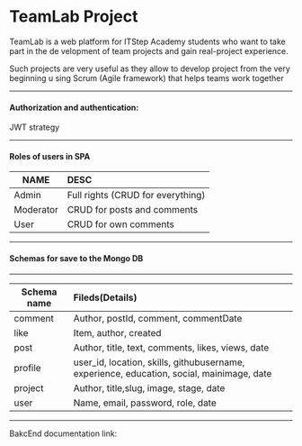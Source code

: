 # TeamLab Project 

TeamLab is a web platform for ITStep Academy students who want to take part in the de
velopment of team projects and gain real-project experience.

Such projects are very useful as they allow to develop project from the very beginning u
sing Scrum (Agile framework) that helps teams work together
___

#### Authorization and authentication:
JWT strategy
___
#### Roles of users in SPA

|NAME           | DESC              | 
| ------------- |:------------------| 
| Admin         | Full rights (CRUD for everything)    | 
| Moderator     | CRUD for posts and comments | 
| User          | CRUD for own comments         |
___
#### Schemas for save to the Mongo DB
___
|Schema name   | Fileds(Details)            | 
| -------------|:------------------         | 
| comment      | Author,  postId,  comment,  commentDate    | 
| like         | Item,  author,  created | 
| post         | Author, title, text, comments, likes, views, date        |
|profile       |user_id, location, skills, githubusername, experience, education, social, mainimage, date|
|project       |Author, title,slug, image, stage, date|
|user          |Name, email, password, role, date|
___

BakcEnd documentation link:
